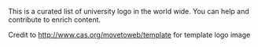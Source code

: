This is a curated list of university logo in the world wide. You can help and contribute to enrich content.

Credit to http://www.cas.org/movetoweb/template for template logo image
